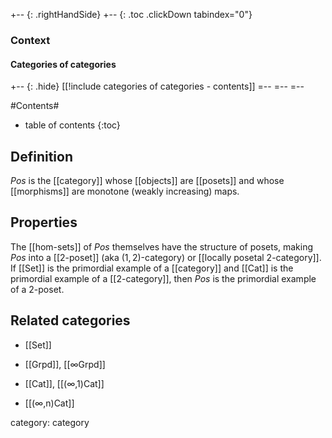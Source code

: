 +-- {: .rightHandSide}
+-- {: .toc .clickDown tabindex="0"}
### Context
#### Categories of categories
+-- {: .hide}
[[!include categories of categories - contents]]
=--
=--
=--

#Contents#
* table of contents
{:toc}

## Definition

$Pos$ is the [[category]] whose [[objects]] are [[posets]] and whose [[morphisms]] are monotone (weakly increasing) maps.

## Properties

The [[hom-sets]] of $Pos$ themselves have the structure of posets, making $Pos$ into a [[2-poset]] (aka $(1,2)$-category) or [[locally posetal 2-category]].  If [[Set]] is the primordial example of a [[category]] and [[Cat]] is the primordial example of a [[2-category]], then $Pos$ is the primordial example of a $2$-poset.

## Related categories

* [[Set]]

* [[Grpd]], [[∞Grpd]]

* [[Cat]], [[(∞,1)Cat]]

* [[(∞,n)Cat]]


category: category